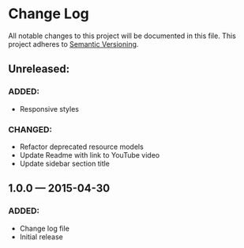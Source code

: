 # Change Log
All notable changes to this project will be documented in this file. This project adheres to [Semantic Versioning](http://semver.org/).

## Unreleased:
### ADDED: 
- Responsive styles

### CHANGED:
- Refactor deprecated resource models
- Update Readme with link to YouTube video
- Update sidebar section title

## 1.0.0 — 2015-04-30
### ADDED:
- Change log file
- Initial release

